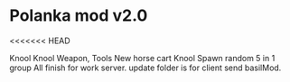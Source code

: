 # Polanka mod v2.0
<<<<<<< HEAD


Knool
Knool Weapon, Tools
New horse cart
Knool Spawn random 5 in 1 group
All finish for work server. 
update folder is for client send basilMod.
